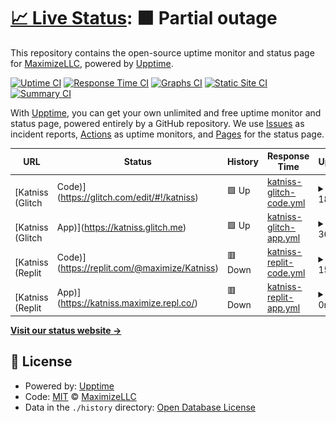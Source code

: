 # [📈 Live Status](https://MaximizeLLC.github.io/Katniss-Status): <!--live status--> **🟧 Partial outage**

This repository contains the open-source uptime monitor and status page for [MaximizeLLC](https://MaximizeLLC.github.io/Katniss-Status), powered by [Upptime](https://github.com/upptime/upptime).

[![Uptime CI](https://github.com/MaximizeLLC/Katniss-Status/workflows/Uptime%20CI/badge.svg)](https://github.com/MaximizeLLC/Katniss-Status/actions?query=workflow%3A%22Uptime+CI%22)
[![Response Time CI](https://github.com/MaximizeLLC/Katniss-Status/workflows/Response%20Time%20CI/badge.svg)](https://github.com/MaximizeLLC/Katniss-Status/actions?query=workflow%3A%22Response+Time+CI%22)
[![Graphs CI](https://github.com/MaximizeLLC/Katniss-Status/workflows/Graphs%20CI/badge.svg)](https://github.com/MaximizeLLC/Katniss-Status/actions?query=workflow%3A%22Graphs+CI%22)
[![Static Site CI](https://github.com/MaximizeLLC/Katniss-Status/workflows/Static%20Site%20CI/badge.svg)](https://github.com/MaximizeLLC/Katniss-Status/actions?query=workflow%3A%22Static+Site+CI%22)
[![Summary CI](https://github.com/MaximizeLLC/Katniss-Status/workflows/Summary%20CI/badge.svg)](https://github.com/MaximizeLLC/Katniss-Status/actions?query=workflow%3A%22Summary+CI%22)

With [Upptime](https://upptime.js.org), you can get your own unlimited and free uptime monitor and status page, powered entirely by a GitHub repository. We use [Issues](https://github.com/MaximizeLLC/Katniss-Status/issues) as incident reports, [Actions](https://github.com/MaximizeLLC/Katniss-Status/actions) as uptime monitors, and [Pages](https://MaximizeLLC.github.io/Katniss-Status) for the status page.

<!--start: status pages-->
<!-- This summary is generated by Upptime (https://github.com/upptime/upptime) -->
<!-- Do not edit this manually, your changes will be overwritten -->
<!-- prettier-ignore -->
| URL | Status | History | Response Time | Uptime |
| --- | ------ | ------- | ------------- | ------ |
| <img alt="" src="https://icons.duckduckgo.com/ip3/glitch.com.ico" height="13"> [Katniss (Glitch | Code)](https://glitch.com/edit/#!/katniss) | 🟩 Up | [katniss-glitch-code.yml](https://github.com/MaximizeLLC/Katniss-Status/commits/HEAD/history/katniss-glitch-code.yml) | <details><summary><img alt="Response time graph" src="./graphs/katniss-glitch-code/response-time-week.png" height="20"> 185ms</summary><br><a href="https://MaximizeLLC.github.io/Katniss-Status/history/katniss-glitch-code"><img alt="Response time 188" src="https://img.shields.io/endpoint?url=https%3A%2F%2Fraw.githubusercontent.com%2FMaximizeLLC%2FKatniss-Status%2FHEAD%2Fapi%2Fkatniss-glitch-code%2Fresponse-time.json"></a><br><a href="https://MaximizeLLC.github.io/Katniss-Status/history/katniss-glitch-code"><img alt="24-hour response time 189" src="https://img.shields.io/endpoint?url=https%3A%2F%2Fraw.githubusercontent.com%2FMaximizeLLC%2FKatniss-Status%2FHEAD%2Fapi%2Fkatniss-glitch-code%2Fresponse-time-day.json"></a><br><a href="https://MaximizeLLC.github.io/Katniss-Status/history/katniss-glitch-code"><img alt="7-day response time 185" src="https://img.shields.io/endpoint?url=https%3A%2F%2Fraw.githubusercontent.com%2FMaximizeLLC%2FKatniss-Status%2FHEAD%2Fapi%2Fkatniss-glitch-code%2Fresponse-time-week.json"></a><br><a href="https://MaximizeLLC.github.io/Katniss-Status/history/katniss-glitch-code"><img alt="30-day response time 187" src="https://img.shields.io/endpoint?url=https%3A%2F%2Fraw.githubusercontent.com%2FMaximizeLLC%2FKatniss-Status%2FHEAD%2Fapi%2Fkatniss-glitch-code%2Fresponse-time-month.json"></a><br><a href="https://MaximizeLLC.github.io/Katniss-Status/history/katniss-glitch-code"><img alt="1-year response time 189" src="https://img.shields.io/endpoint?url=https%3A%2F%2Fraw.githubusercontent.com%2FMaximizeLLC%2FKatniss-Status%2FHEAD%2Fapi%2Fkatniss-glitch-code%2Fresponse-time-year.json"></a></details> | <details><summary><a href="https://MaximizeLLC.github.io/Katniss-Status/history/katniss-glitch-code">100.00%</a></summary><a href="https://MaximizeLLC.github.io/Katniss-Status/history/katniss-glitch-code"><img alt="All-time uptime 100.00%" src="https://img.shields.io/endpoint?url=https%3A%2F%2Fraw.githubusercontent.com%2FMaximizeLLC%2FKatniss-Status%2FHEAD%2Fapi%2Fkatniss-glitch-code%2Fuptime.json"></a><br><a href="https://MaximizeLLC.github.io/Katniss-Status/history/katniss-glitch-code"><img alt="24-hour uptime 100.00%" src="https://img.shields.io/endpoint?url=https%3A%2F%2Fraw.githubusercontent.com%2FMaximizeLLC%2FKatniss-Status%2FHEAD%2Fapi%2Fkatniss-glitch-code%2Fuptime-day.json"></a><br><a href="https://MaximizeLLC.github.io/Katniss-Status/history/katniss-glitch-code"><img alt="7-day uptime 100.00%" src="https://img.shields.io/endpoint?url=https%3A%2F%2Fraw.githubusercontent.com%2FMaximizeLLC%2FKatniss-Status%2FHEAD%2Fapi%2Fkatniss-glitch-code%2Fuptime-week.json"></a><br><a href="https://MaximizeLLC.github.io/Katniss-Status/history/katniss-glitch-code"><img alt="30-day uptime 100.00%" src="https://img.shields.io/endpoint?url=https%3A%2F%2Fraw.githubusercontent.com%2FMaximizeLLC%2FKatniss-Status%2FHEAD%2Fapi%2Fkatniss-glitch-code%2Fuptime-month.json"></a><br><a href="https://MaximizeLLC.github.io/Katniss-Status/history/katniss-glitch-code"><img alt="1-year uptime 100.00%" src="https://img.shields.io/endpoint?url=https%3A%2F%2Fraw.githubusercontent.com%2FMaximizeLLC%2FKatniss-Status%2FHEAD%2Fapi%2Fkatniss-glitch-code%2Fuptime-year.json"></a></details>
| <img alt="" src="https://icons.duckduckgo.com/ip3/katniss.glitch.me.ico" height="13"> [Katniss (Glitch | App)](https://katniss.glitch.me) | 🟩 Up | [katniss-glitch-app.yml](https://github.com/MaximizeLLC/Katniss-Status/commits/HEAD/history/katniss-glitch-app.yml) | <details><summary><img alt="Response time graph" src="./graphs/katniss-glitch-app/response-time-week.png" height="20"> 366ms</summary><br><a href="https://MaximizeLLC.github.io/Katniss-Status/history/katniss-glitch-app"><img alt="Response time 420" src="https://img.shields.io/endpoint?url=https%3A%2F%2Fraw.githubusercontent.com%2FMaximizeLLC%2FKatniss-Status%2FHEAD%2Fapi%2Fkatniss-glitch-app%2Fresponse-time.json"></a><br><a href="https://MaximizeLLC.github.io/Katniss-Status/history/katniss-glitch-app"><img alt="24-hour response time 342" src="https://img.shields.io/endpoint?url=https%3A%2F%2Fraw.githubusercontent.com%2FMaximizeLLC%2FKatniss-Status%2FHEAD%2Fapi%2Fkatniss-glitch-app%2Fresponse-time-day.json"></a><br><a href="https://MaximizeLLC.github.io/Katniss-Status/history/katniss-glitch-app"><img alt="7-day response time 366" src="https://img.shields.io/endpoint?url=https%3A%2F%2Fraw.githubusercontent.com%2FMaximizeLLC%2FKatniss-Status%2FHEAD%2Fapi%2Fkatniss-glitch-app%2Fresponse-time-week.json"></a><br><a href="https://MaximizeLLC.github.io/Katniss-Status/history/katniss-glitch-app"><img alt="30-day response time 347" src="https://img.shields.io/endpoint?url=https%3A%2F%2Fraw.githubusercontent.com%2FMaximizeLLC%2FKatniss-Status%2FHEAD%2Fapi%2Fkatniss-glitch-app%2Fresponse-time-month.json"></a><br><a href="https://MaximizeLLC.github.io/Katniss-Status/history/katniss-glitch-app"><img alt="1-year response time 440" src="https://img.shields.io/endpoint?url=https%3A%2F%2Fraw.githubusercontent.com%2FMaximizeLLC%2FKatniss-Status%2FHEAD%2Fapi%2Fkatniss-glitch-app%2Fresponse-time-year.json"></a></details> | <details><summary><a href="https://MaximizeLLC.github.io/Katniss-Status/history/katniss-glitch-app">100.00%</a></summary><a href="https://MaximizeLLC.github.io/Katniss-Status/history/katniss-glitch-app"><img alt="All-time uptime 96.49%" src="https://img.shields.io/endpoint?url=https%3A%2F%2Fraw.githubusercontent.com%2FMaximizeLLC%2FKatniss-Status%2FHEAD%2Fapi%2Fkatniss-glitch-app%2Fuptime.json"></a><br><a href="https://MaximizeLLC.github.io/Katniss-Status/history/katniss-glitch-app"><img alt="24-hour uptime 100.00%" src="https://img.shields.io/endpoint?url=https%3A%2F%2Fraw.githubusercontent.com%2FMaximizeLLC%2FKatniss-Status%2FHEAD%2Fapi%2Fkatniss-glitch-app%2Fuptime-day.json"></a><br><a href="https://MaximizeLLC.github.io/Katniss-Status/history/katniss-glitch-app"><img alt="7-day uptime 100.00%" src="https://img.shields.io/endpoint?url=https%3A%2F%2Fraw.githubusercontent.com%2FMaximizeLLC%2FKatniss-Status%2FHEAD%2Fapi%2Fkatniss-glitch-app%2Fuptime-week.json"></a><br><a href="https://MaximizeLLC.github.io/Katniss-Status/history/katniss-glitch-app"><img alt="30-day uptime 100.00%" src="https://img.shields.io/endpoint?url=https%3A%2F%2Fraw.githubusercontent.com%2FMaximizeLLC%2FKatniss-Status%2FHEAD%2Fapi%2Fkatniss-glitch-app%2Fuptime-month.json"></a><br><a href="https://MaximizeLLC.github.io/Katniss-Status/history/katniss-glitch-app"><img alt="1-year uptime 99.96%" src="https://img.shields.io/endpoint?url=https%3A%2F%2Fraw.githubusercontent.com%2FMaximizeLLC%2FKatniss-Status%2FHEAD%2Fapi%2Fkatniss-glitch-app%2Fuptime-year.json"></a></details>
| <img alt="" src="https://icons.duckduckgo.com/ip3/replit.com.ico" height="13"> [Katniss (Replit | Code)](https://replit.com/@maximize/Katniss) | 🟥 Down | [katniss-replit-code.yml](https://github.com/MaximizeLLC/Katniss-Status/commits/HEAD/history/katniss-replit-code.yml) | <details><summary><img alt="Response time graph" src="./graphs/katniss-replit-code/response-time-week.png" height="20"> 156ms</summary><br><a href="https://MaximizeLLC.github.io/Katniss-Status/history/katniss-replit-code"><img alt="Response time 154" src="https://img.shields.io/endpoint?url=https%3A%2F%2Fraw.githubusercontent.com%2FMaximizeLLC%2FKatniss-Status%2FHEAD%2Fapi%2Fkatniss-replit-code%2Fresponse-time.json"></a><br><a href="https://MaximizeLLC.github.io/Katniss-Status/history/katniss-replit-code"><img alt="24-hour response time 202" src="https://img.shields.io/endpoint?url=https%3A%2F%2Fraw.githubusercontent.com%2FMaximizeLLC%2FKatniss-Status%2FHEAD%2Fapi%2Fkatniss-replit-code%2Fresponse-time-day.json"></a><br><a href="https://MaximizeLLC.github.io/Katniss-Status/history/katniss-replit-code"><img alt="7-day response time 156" src="https://img.shields.io/endpoint?url=https%3A%2F%2Fraw.githubusercontent.com%2FMaximizeLLC%2FKatniss-Status%2FHEAD%2Fapi%2Fkatniss-replit-code%2Fresponse-time-week.json"></a><br><a href="https://MaximizeLLC.github.io/Katniss-Status/history/katniss-replit-code"><img alt="30-day response time 143" src="https://img.shields.io/endpoint?url=https%3A%2F%2Fraw.githubusercontent.com%2FMaximizeLLC%2FKatniss-Status%2FHEAD%2Fapi%2Fkatniss-replit-code%2Fresponse-time-month.json"></a><br><a href="https://MaximizeLLC.github.io/Katniss-Status/history/katniss-replit-code"><img alt="1-year response time 159" src="https://img.shields.io/endpoint?url=https%3A%2F%2Fraw.githubusercontent.com%2FMaximizeLLC%2FKatniss-Status%2FHEAD%2Fapi%2Fkatniss-replit-code%2Fresponse-time-year.json"></a></details> | <details><summary><a href="https://MaximizeLLC.github.io/Katniss-Status/history/katniss-replit-code">0.00%</a></summary><a href="https://MaximizeLLC.github.io/Katniss-Status/history/katniss-replit-code"><img alt="All-time uptime 2.32%" src="https://img.shields.io/endpoint?url=https%3A%2F%2Fraw.githubusercontent.com%2FMaximizeLLC%2FKatniss-Status%2FHEAD%2Fapi%2Fkatniss-replit-code%2Fuptime.json"></a><br><a href="https://MaximizeLLC.github.io/Katniss-Status/history/katniss-replit-code"><img alt="24-hour uptime 0.00%" src="https://img.shields.io/endpoint?url=https%3A%2F%2Fraw.githubusercontent.com%2FMaximizeLLC%2FKatniss-Status%2FHEAD%2Fapi%2Fkatniss-replit-code%2Fuptime-day.json"></a><br><a href="https://MaximizeLLC.github.io/Katniss-Status/history/katniss-replit-code"><img alt="7-day uptime 0.00%" src="https://img.shields.io/endpoint?url=https%3A%2F%2Fraw.githubusercontent.com%2FMaximizeLLC%2FKatniss-Status%2FHEAD%2Fapi%2Fkatniss-replit-code%2Fuptime-week.json"></a><br><a href="https://MaximizeLLC.github.io/Katniss-Status/history/katniss-replit-code"><img alt="30-day uptime 0.00%" src="https://img.shields.io/endpoint?url=https%3A%2F%2Fraw.githubusercontent.com%2FMaximizeLLC%2FKatniss-Status%2FHEAD%2Fapi%2Fkatniss-replit-code%2Fuptime-month.json"></a><br><a href="https://MaximizeLLC.github.io/Katniss-Status/history/katniss-replit-code"><img alt="1-year uptime 0.00%" src="https://img.shields.io/endpoint?url=https%3A%2F%2Fraw.githubusercontent.com%2FMaximizeLLC%2FKatniss-Status%2FHEAD%2Fapi%2Fkatniss-replit-code%2Fuptime-year.json"></a></details>
| <img alt="" src="https://icons.duckduckgo.com/ip3/katniss.maximize.repl.co.ico" height="13"> [Katniss (Replit | App)](https://katniss.maximize.repl.co/) | 🟥 Down | [katniss-replit-app.yml](https://github.com/MaximizeLLC/Katniss-Status/commits/HEAD/history/katniss-replit-app.yml) | <details><summary><img alt="Response time graph" src="./graphs/katniss-replit-app/response-time-week.png" height="20"> 0ms</summary><br><a href="https://MaximizeLLC.github.io/Katniss-Status/history/katniss-replit-app"><img alt="Response time 1397" src="https://img.shields.io/endpoint?url=https%3A%2F%2Fraw.githubusercontent.com%2FMaximizeLLC%2FKatniss-Status%2FHEAD%2Fapi%2Fkatniss-replit-app%2Fresponse-time.json"></a><br><a href="https://MaximizeLLC.github.io/Katniss-Status/history/katniss-replit-app"><img alt="24-hour response time 0" src="https://img.shields.io/endpoint?url=https%3A%2F%2Fraw.githubusercontent.com%2FMaximizeLLC%2FKatniss-Status%2FHEAD%2Fapi%2Fkatniss-replit-app%2Fresponse-time-day.json"></a><br><a href="https://MaximizeLLC.github.io/Katniss-Status/history/katniss-replit-app"><img alt="7-day response time 0" src="https://img.shields.io/endpoint?url=https%3A%2F%2Fraw.githubusercontent.com%2FMaximizeLLC%2FKatniss-Status%2FHEAD%2Fapi%2Fkatniss-replit-app%2Fresponse-time-week.json"></a><br><a href="https://MaximizeLLC.github.io/Katniss-Status/history/katniss-replit-app"><img alt="30-day response time 0" src="https://img.shields.io/endpoint?url=https%3A%2F%2Fraw.githubusercontent.com%2FMaximizeLLC%2FKatniss-Status%2FHEAD%2Fapi%2Fkatniss-replit-app%2Fresponse-time-month.json"></a><br><a href="https://MaximizeLLC.github.io/Katniss-Status/history/katniss-replit-app"><img alt="1-year response time 1964" src="https://img.shields.io/endpoint?url=https%3A%2F%2Fraw.githubusercontent.com%2FMaximizeLLC%2FKatniss-Status%2FHEAD%2Fapi%2Fkatniss-replit-app%2Fresponse-time-year.json"></a></details> | <details><summary><a href="https://MaximizeLLC.github.io/Katniss-Status/history/katniss-replit-app">0.00%</a></summary><a href="https://MaximizeLLC.github.io/Katniss-Status/history/katniss-replit-app"><img alt="All-time uptime 0.00%" src="https://img.shields.io/endpoint?url=https%3A%2F%2Fraw.githubusercontent.com%2FMaximizeLLC%2FKatniss-Status%2FHEAD%2Fapi%2Fkatniss-replit-app%2Fuptime.json"></a><br><a href="https://MaximizeLLC.github.io/Katniss-Status/history/katniss-replit-app"><img alt="24-hour uptime 0.00%" src="https://img.shields.io/endpoint?url=https%3A%2F%2Fraw.githubusercontent.com%2FMaximizeLLC%2FKatniss-Status%2FHEAD%2Fapi%2Fkatniss-replit-app%2Fuptime-day.json"></a><br><a href="https://MaximizeLLC.github.io/Katniss-Status/history/katniss-replit-app"><img alt="7-day uptime 0.00%" src="https://img.shields.io/endpoint?url=https%3A%2F%2Fraw.githubusercontent.com%2FMaximizeLLC%2FKatniss-Status%2FHEAD%2Fapi%2Fkatniss-replit-app%2Fuptime-week.json"></a><br><a href="https://MaximizeLLC.github.io/Katniss-Status/history/katniss-replit-app"><img alt="30-day uptime 0.00%" src="https://img.shields.io/endpoint?url=https%3A%2F%2Fraw.githubusercontent.com%2FMaximizeLLC%2FKatniss-Status%2FHEAD%2Fapi%2Fkatniss-replit-app%2Fuptime-month.json"></a><br><a href="https://MaximizeLLC.github.io/Katniss-Status/history/katniss-replit-app"><img alt="1-year uptime 0.00%" src="https://img.shields.io/endpoint?url=https%3A%2F%2Fraw.githubusercontent.com%2FMaximizeLLC%2FKatniss-Status%2FHEAD%2Fapi%2Fkatniss-replit-app%2Fuptime-year.json"></a></details>

<!--end: status pages-->

[**Visit our status website →**](https://MaximizeLLC.github.io/Katniss-Status)

## 📄 License

- Powered by: [Upptime](https://github.com/upptime/upptime)
- Code: [MIT](./LICENSE) © [MaximizeLLC](https://MaximizeLLC.github.io/Katniss-Status)
- Data in the `./history` directory: [Open Database License](https://opendatacommons.org/licenses/odbl/1-0/)
